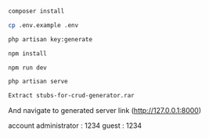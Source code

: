 ```bash
composer install
```

```bash
cp .env.example .env
```

```bash
php artisan key:generate
```

```bash
npm install
```

```bash
npm run dev
```

```bash
php artisan serve
```

```bash
Extract stubs-for-crud-generator.rar
```

And navigate to generated server link (http://127.0.0.1:8000)

account
administrator : 1234
guest : 1234
